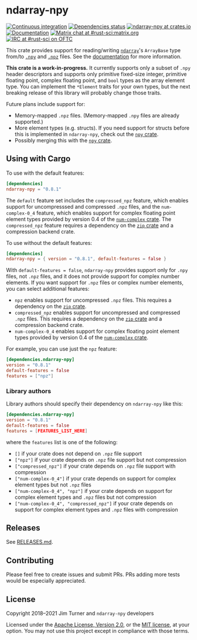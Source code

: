 # ndarray-npy

[![Continuous integration](https://github.com/jturner314/ndarray-npy/actions/workflows/ci.yml/badge.svg)](https://github.com/jturner314/ndarray-npy/actions/workflows/ci.yml)
[![Dependencies status](https://deps.rs/repo/github/jturner314/ndarray-npy/status.svg)](https://deps.rs/repo/github/jturner314/ndarray-npy)
[![ndarray-npy at crates.io](https://img.shields.io/crates/v/ndarray-npy.svg)](https://crates.io/crates/ndarray-npy)
[![Documentation](https://docs.rs/ndarray-npy/badge.svg)](https://docs.rs/ndarray-npy)
[![Matrix chat at #rust-sci:matrix.org](https://img.shields.io/badge/Matrix-%23rust--sci%3Amatrix.org-lightgrey)](https://matrix.to/#/#rust-sci:matrix.org)
[![IRC at #rust-sci on OFTC](https://img.shields.io/badge/IRC-%23rust--sci%20on%20OFTC-lightgrey)](https://webchat.oftc.net/?channels=rust-sci)

This crate provides support for reading/writing [`ndarray`]'s `ArrayBase` type
from/to [`.npy`] and [`.npz`] files. See the
[documentation](https://docs.rs/ndarray-npy) for more information.

[`ndarray`]: https://github.com/bluss/ndarray
[`.npy`]: https://docs.scipy.org/doc/numpy/reference/generated/numpy.lib.format.html
[`.npz`]: https://docs.scipy.org/doc/numpy/reference/generated/numpy.savez.html

**This crate is a work-in-progress.** It currently supports only a subset of
`.npy` header descriptors and supports only primitive fixed-size integer,
primitive floating point, complex floating point, and `bool` types as the array
element type. You can implement the `*Element` traits for your own types, but
the next breaking release of this library will probably change those traits.

Future plans include support for:

* Memory-mapped `.npz` files. (Memory-mapped `.npy` files are already
  supported.)
* More element types (e.g. structs). If you need support for structs before
  this is implemented in `ndarray-npy`, check out the [`npy` crate].
* Possibly merging this with the [`npy` crate].

[`npy` crate]: https://crates.io/crates/npy

## Using with Cargo

To use with the default features:

```toml
[dependencies]
ndarray-npy = "0.8.1"
```

The `default` feature set includes the `compressed_npz` feature, which enables
support for uncompresssed and compressed `.npz` files, and the
`num-complex-0_4` feature, which enables support for complex floating point
element types provided by version 0.4 of the [`num-complex` crate]. The
`compressed_npz` feature requires a dependency on the [`zip` crate] and a
compression backend crate.

[`num-complex` crate]: https://crates.io/crates/num-complex

To use without the default features:

```toml
[dependencies]
ndarray-npy = { version = "0.8.1", default-features = false }
```

With `default-features = false`, `ndarray-npy` provides support only for `.npy`
files, not `.npz` files, and it does not provide support for complex number
elements. If you want support for `.npz` files or complex number elements, you
can select additional features:

* `npz` enables support for uncompressed `.npz` files. This requires a
  dependency on the [`zip` crate].
* `compressed_npz` enables support for uncompressed and compressed `.npz`
  files. This requires a dependency on the [`zip` crate] and a compression
  backend crate.
* `num-complex-0_4` enables support for complex floating point element types
  provided by version 0.4 of the [`num-complex` crate].

For example, you can use just the `npz` feature:

```toml
[dependencies.ndarray-npy]
version = "0.8.1"
default-features = false
features = ["npz"]
```

[`zip` crate]: https://crates.io/crates/zip

### Library authors

Library authors should specify their dependency on `ndarray-npy` like this:

```toml
[dependencies.ndarray-npy]
version = "0.8.1"
default-features = false
features = [FEATURES_LIST_HERE]
```

where the `features` list is one of the following:

* `[]` if your crate does not depend on `.npz` file support
* `["npz"]` if your crate depends on `.npz` file support but not compression
* `["compressed_npz"]` if your crate depends on `.npz` file support with compression
* `["num-complex-0_4"]` if your crate depends on support for complex element
  types but not `.npz` files
* `["num-complex-0_4", "npz"]` if your crate depends on support for complex
  element types and `.npz` files but not compression
* `["num-complex-0_4", "compressed_npz"]` if your crate depends on support for
  complex element types and `.npz` files with compression

## Releases

See [RELEASES.md](RELEASES.md).

## Contributing

Please feel free to create issues and submit PRs. PRs adding more tests would
be especially appreciated.

## License

Copyright 2018–2021 Jim Turner and `ndarray-npy` developers

Licensed under the [Apache License, Version 2.0](LICENSE-APACHE), or the [MIT
license](LICENSE-MIT), at your option. You may not use this project except in
compliance with those terms.
